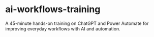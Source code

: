 # ai-workflows-training
A 45-minute hands-on training on ChatGPT and Power Automate for improving everyday workflows with AI and automation.
